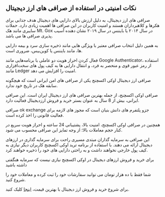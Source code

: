 

## نکات امنیتی در استفاده از صرافی‌ های ارز دیجیتال

صرافی های ارز دیجیتال، به دلیل ارزش بالای دارایی های دیجیتال هدف جذابی برای هکرها و کلاهبرداران هستند و امنیت کاربران در این صرافی ها اهمیت زیادی دارد. حملات سایبری مانند هک Mt. Gox در سال ۲۰۱۴ یا بایننس در سال ۲۰۱۹ نشان‌ دهنده آسیب‌ پذیری صرافی‌ ها می باشد.

به همین دلیل انتخاب صرافی معتبر با ویژگی‌ هایی مانند ذخیره‌ سازی سرد و بیمه دارایی‌ ها، مانند بایننس یا کوین‌بیس، ضروری است.

فعال کردن احراز هویت دو عاملی با برنامه‌هایی مانند Google Authenticator، استفاده از رمز عبور قوی و منحصر به‌ فرد، و انتقال دارایی‌ ها به کیف‌ پول‌ های سخت‌افزاری مانند Ledger امنیت را افزایش می‌ دهد.

صرافی ارز دیجیتال اوکی اکسچنج یکی از صرافی های امن ایرانی است که هیچگونه سابقه هک در تاریخ خود ندارد.

صرافی اوکی اکسچنج، از جمله بهترین صرافی های ارز دیجیتال ایران است. این صرافی ایرانی، بیش از 8 سال به عنوان بستر خرید و فروش ارزدیجیتال فعالیت دارد.

صرافی ok exchange جزو پلتفرم های دانش بنیان است که مجوز های لازمه برای فعالیت قانونی را اخذ کرده است.

همچنین در صرافی اوکی اکسچنج، امنیت بالا، پشتیبانی 24 ساعته و احراز هویت سریع در کنار حجم معاملات بالا؛ از وجه تمایز این صرافی محسوب می شود.

این صرافی به سرمایه گذاران مبتدی مسیری راحت برای سرمایه گذاری در ارزهای دیجیتال ارائه می دهند. با استفاده از برنامه ترید اوکی اکسچنج کاربران دیگر نیازی به کیف پول خارجی نخواهند داشت و به راحتی دارایی های خود را ذخیره خواهند کرد.

برای خرید و فروش ارزهای دیجیتال در اوکی اکسچنج نیازی نیست که سرمایه هنگفتی داشته باشید

شما فقط با ده هزار تومان می توانید سفارشات خود را ثبت کرده و معاملات خود را شروع کنید.

برای شروع خرید و فروش ارز دیجیتال با بهترین قیمت، [اینجا](https://ok-ex.io/) کلیک کنید.
